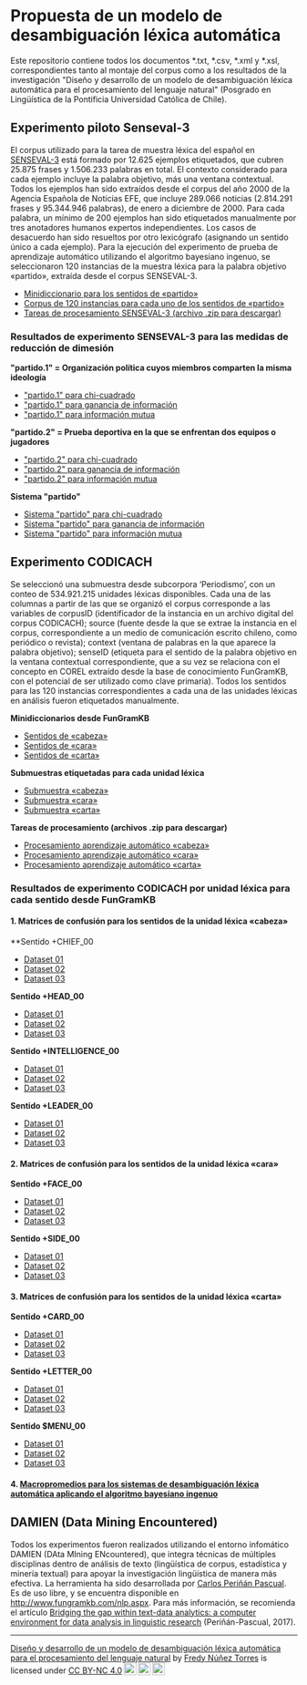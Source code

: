 # Propuesta de un modelo de desambiguación léxica automática
Este repositorio contiene todos los documentos *.txt, *.csv, *.xml y *.xsl, correspondientes tanto al montaje del corpus como a los resultados de la investigación "Diseño y desarrollo de un modelo de desambiguación léxica automática para el procesamiento del lenguaje natural" (Posgrado en Lingüística de la Pontificia Universidad Católica de Chile).

## Experimento piloto Senseval-3
El corpus utilizado para la tarea de muestra léxica del español en <a href="http://web.eecs.umich.edu/~mihalcea/senseval/"> SENSEVAL-3</a> está formado por 12.625 ejemplos etiquetados, que cubren 25.875 frases y 1.506.233 palabras en total. El contexto considerado para cada ejemplo incluye la palabra objetivo, más una ventana contextual. Todos los ejemplos han sido extraídos desde el corpus del año 2000 de la Agencia Española de Noticias EFE, que incluye 289.066 noticias (2.814.291 frases y 95.344.946 palabras), de enero a diciembre de 2000. Para cada palabra, un mínimo de 200 ejemplos han sido etiquetados manualmente por tres anotadores humanos expertos independientes. Los casos de desacuerdo han sido resueltos por otro lexicógrafo (asignando un sentido único a cada ejemplo). Para la ejecución del experimento de prueba de aprendizaje automático utilizando el algoritmo bayesiano ingenuo, se seleccionaron 120 instancias de la  muestra léxica para la palabra objetivo «partido», extraída desde el corpus SENSEVAL-3. 

- <a href="https://github.com/fredyrodrigors/tesis-phd/blob/main/experimento_senseval-3/partido_minidir_senseval.xml">Minidiccionario para los sentidos de «partido»</a> 
- <a href="https://github.com/fredyrodrigors/tesis-phd/blob/main/experimento_senseval-3/partido_instancecorpus_senseval.xml">Corpus de 120 instancias para cada uno de los sentidos de «partido»</a>
- <a href="https://github.com/fredyrodrigors/tesis-phd/blob/main/tareas_de_procesamiento/Tareas%20de%20procesamiento%20SENSEVAL-3.zip">Tareas de procesamiento SENSEVAL-3 (archivo .zip para descargar)</a>

### Resultados de experimento SENSEVAL-3 para las medidas de reducción de dimesión

**"partido.1" =  Organización política cuyos miembros comparten la misma ideología**
- <a href="https://github.com/fredyrodrigors/tesis-phd/blob/main/experimento_senseval-3/resultados_partido1_chisquare.csv">"partido.1" para chi-cuadrado</a>
- <a href="https://github.com/fredyrodrigors/tesis-phd/blob/main/experimento_senseval-3/resultados_partido1_informationgain.csv">"partido.1" para ganancia de información</a>
- <a href="https://github.com/fredyrodrigors/tesis-phd/blob/main/experimento_senseval-3/resultados_partido1_mutualinformation.csv">"partido.1" para información mutua</a>

**"partido.2" =  Prueba deportiva en la que se enfrentan dos equipos o jugadores**
- <a href="https://github.com/fredyrodrigors/tesis-phd/blob/main/experimento_senseval-3/resultados_partido2_chisquare.csv">"partido.2" para chi-cuadrado</a>
- <a href="https://github.com/fredyrodrigors/tesis-phd/blob/main/experimento_senseval-3/resultados_partido2_informationgain.csv">"partido.2" para ganancia de información</a>
- <a href="https://github.com/fredyrodrigors/tesis-phd/blob/main/experimento_senseval-3/resultados_partido2_mutualinformation.csv">"partido.2" para información mutua</a>

**Sistema "partido"**
- <a href="https://github.com/fredyrodrigors/tesis-phd/blob/main/experimento_senseval-3/resultados_sistemapartido_chisquare.csv">Sistema "partido" para chi-cuadrado</a>
- <a href="https://github.com/fredyrodrigors/tesis-phd/blob/main/experimento_senseval-3/resultados_sistemapartido_informationgain.csv">Sistema "partido" para ganancia de información</a>
- <a href="https://github.com/fredyrodrigors/tesis-phd/blob/main/experimento_senseval-3/resultados_sistemapartido_mutualinformation.csv">Sistema "partido" para información mutua</a>

## Experimento CODICACH
Se seleccionó una submuestra desde subcorpora ‘Periodismo’, con un conteo de 534.921.215 unidades léxicas disponibles. Cada una de las columnas a partir de las que se organizó el corpus corresponde a las variables de corpusID (identificador de la instancia en un archivo digital del corpus CODICACH); source (fuente desde la que se extrae la instancia en el corpus, correspondiente a un medio de comunicación escrito chileno, como periódico o revista); context (ventana de palabras en la que aparece la palabra objetivo); senseID (etiqueta para el sentido de la palabra objetivo en la ventana contextual correspondiente, que a su vez se relaciona con el concepto en COREL extraído desde la base de conocimiento FunGramKB, con el potencial de ser utilizado como clave primaria). Todos los sentidos para las 120 instancias correspondientes a cada una de las unidades léxicas en análisis fueron etiquetados manualmente.

**Minidiccionarios desde FunGramKB**
- <a href="https://github.com/fredyrodrigors/tesis-phd/blob/main/mini_diccionarios_fgkb/cabeza_minidir_fgkb.csv"> Sentidos de «cabeza»</a> 
- <a href="https://github.com/fredyrodrigors/tesis-phd/blob/main/mini_diccionarios_fgkb/cara_minidir_fgkb.csv"> Sentidos de «cara»</a>
- <a href="https://github.com/fredyrodrigors/tesis-phd/blob/main/mini_diccionarios_fgkb/carta_minidir_fgkb.csv"> Sentidos de «carta»</a>

**Submuestras etiquetadas para cada unidad léxica**
- <a href="https://github.com/fredyrodrigors/tesis-phd/blob/main/corpus_seleccion_codicach/cabeza_corpus_seleccion.csv">Submuestra «cabeza»</a> 
- <a href="https://github.com/fredyrodrigors/tesis-phd/blob/main/corpus_seleccion_codicach/cara_corpus_seleccion.csv">Submuestra «cara»</a>
- <a href="https://github.com/fredyrodrigors/tesis-phd/blob/main/corpus_seleccion_codicach/carta_corpus_seleccion.csv">Submuestra «carta»</a> 

**Tareas de procesamiento (archivos .zip para descargar)**
- <a href="https://github.com/fredyrodrigors/tesis-phd/blob/main/tareas_de_procesamiento/Tareas%20de%20procesamiento%20experimento%20ML-CABEZA.zip">Procesamiento aprendizaje automático «cabeza»</a>
- <a href="https://github.com/fredyrodrigors/tesis-phd/blob/main/tareas_de_procesamiento/Tareas%20de%20procesamiento%20experimento%20ML-CARA.zip">Procesamiento aprendizaje automático «cara»</a>
- <a href="https://github.com/fredyrodrigors/tesis-phd/blob/main/tareas_de_procesamiento/Tareas%20de%20procesamiento%20experimento%20ML-CARTA.zip">Procesamiento aprendizaje automático «carta»</a> 

### Resultados de experimento CODICACH por unidad léxica para cada sentido desde FunGramKB

#### 1. Matrices de confusión para los sentidos de la unidad léxica «cabeza»

**Sentido +CHIEF_00
- <a href="https://github.com/fredyrodrigors/tesis-phd/blob/main/matrices_confusi%C3%B3n/sentidos_cabeza/chief_conmatrix_dataset_01.csv">Dataset 01</a>
- <a href="https://github.com/fredyrodrigors/tesis-phd/blob/main/matrices_confusi%C3%B3n/sentidos_cabeza/chief_conmatrix_dataset_02.csv">Dataset 02</a>
- <a href="https://github.com/fredyrodrigors/tesis-phd/blob/main/matrices_confusi%C3%B3n/sentidos_cabeza/chief_conmatrix_dataset_03.csv">Dataset 03</a>

**Sentido +HEAD_00**
- <a href="https://github.com/fredyrodrigors/tesis-phd/blob/main/matrices_confusi%C3%B3n/sentidos_cabeza/head_conmatrix_dataset_01.csv">Dataset 01</a>
- <a href="https://github.com/fredyrodrigors/tesis-phd/blob/main/matrices_confusi%C3%B3n/sentidos_cabeza/head_conmatrix_dataset_02.csv">Dataset 02</a>
- <a href="https://github.com/fredyrodrigors/tesis-phd/blob/main/matrices_confusi%C3%B3n/sentidos_cabeza/head_conmatrix_dataset_03.csv">Dataset 03</a>

**Sentido +INTELLIGENCE_00**
- <a href="https://github.com/fredyrodrigors/tesis-phd/blob/main/matrices_confusi%C3%B3n/sentidos_cabeza/intelligence_conmatrix_dataset_01.csv">Dataset 01</a>
- <a href="https://github.com/fredyrodrigors/tesis-phd/blob/main/matrices_confusi%C3%B3n/sentidos_cabeza/intelligence_conmatrix_dataset_02.csv">Dataset 02</a>
- <a href="https://github.com/fredyrodrigors/tesis-phd/blob/main/matrices_confusi%C3%B3n/sentidos_cabeza/intelligence_conmatrix_dataset_03.csv">Dataset 03</a>

**Sentido +LEADER_00**
- <a href="https://github.com/fredyrodrigors/tesis-phd/blob/main/matrices_confusi%C3%B3n/sentidos_cabeza/leader_conmatrix_dataset_01.csv">Dataset 01</a>
- <a href="https://github.com/fredyrodrigors/tesis-phd/blob/main/matrices_confusi%C3%B3n/sentidos_cabeza/leader_conmatrix_dataset_02.csv">Dataset 02</a>
- <a href="https://github.com/fredyrodrigors/tesis-phd/blob/main/matrices_confusi%C3%B3n/sentidos_cabeza/leader_conmatrix_dataset_03.csv">Dataset 03</a>

#### 2. Matrices de confusión para los sentidos de la unidad léxica «cara»

**Sentido +FACE_00**
- <a href="https://github.com/fredyrodrigors/tesis-phd/blob/main/matrices_confusi%C3%B3n/sentidos_cara/face_conmatrix_dataset_01.csv">Dataset 01</a>
- <a href="https://github.com/fredyrodrigors/tesis-phd/blob/main/matrices_confusi%C3%B3n/sentidos_cara/face_conmatrix_dataset_02.csv">Dataset 02</a>
- <a href="https://github.com/fredyrodrigors/tesis-phd/blob/main/matrices_confusi%C3%B3n/sentidos_cara/face_conmatrix_dataset_03.csv">Dataset 03</a>

**Sentido +SIDE_00**
- <a href="https://github.com/fredyrodrigors/tesis-phd/blob/main/matrices_confusi%C3%B3n/sentidos_cara/side_conmatrix_dataset_01.csv">Dataset 01</a>
- <a href="https://github.com/fredyrodrigors/tesis-phd/blob/main/matrices_confusi%C3%B3n/sentidos_cara/side_conmatrix_dataset_02.csv">Dataset 02</a>
- <a href="https://github.com/fredyrodrigors/tesis-phd/blob/main/matrices_confusi%C3%B3n/sentidos_cara/side_conmatrix_dataset_03.csv">Dataset 03</a>

#### 3. Matrices de confusión para los sentidos de la unidad léxica «carta»

**Sentido +CARD_00**
- <a href="https://github.com/fredyrodrigors/tesis-phd/blob/main/matrices_confusi%C3%B3n/sentidos_carta/card_conmatrix_dataset_01.csv">Dataset 01</a>
- <a href="https://github.com/fredyrodrigors/tesis-phd/blob/main/matrices_confusi%C3%B3n/sentidos_carta/card_conmatrix_dataset_02.csv">Dataset 02</a>
- <a href="https://github.com/fredyrodrigors/tesis-phd/blob/main/matrices_confusi%C3%B3n/sentidos_carta/card_conmatrix_dataset_03.csv">Dataset 03</a>

**Sentido +LETTER_00**
- <a href="https://github.com/fredyrodrigors/tesis-phd/blob/main/matrices_confusi%C3%B3n/sentidos_carta/letter_conmatrix_dataset_01.csv">Dataset 01</a>
- <a href="https://github.com/fredyrodrigors/tesis-phd/blob/main/matrices_confusi%C3%B3n/sentidos_carta/letter_conmatrix_dataset_02.csv">Dataset 02</a>
- <a href="https://github.com/fredyrodrigors/tesis-phd/blob/main/matrices_confusi%C3%B3n/sentidos_carta/letter_conmatrix_dataset_03.csv">Dataset 03</a>

**Sentido $MENU_00**
- <a href="https://github.com/fredyrodrigors/tesis-phd/blob/main/matrices_confusi%C3%B3n/sentidos_carta/menu_conmatrix_dataset_01.csv">Dataset 01</a>
- <a href="https://github.com/fredyrodrigors/tesis-phd/blob/main/matrices_confusi%C3%B3n/sentidos_carta/menu_conmatrix_dataset_02.csv">Dataset 02</a>
- <a href="https://github.com/fredyrodrigors/tesis-phd/blob/main/matrices_confusi%C3%B3n/sentidos_carta/menu_conmatrix_dataset_03.csv">Dataset 03</a>

#### 4. <a href="https://github.com/fredyrodrigors/tesis-phd/blob/main/matrices_confusi%C3%B3n/macroaverages_codicach.csv"> Macropromedios para los sistemas de desambiguación léxica automática aplicando el algoritmo bayesiano ingenuo</a>

## DAMIEN (Data Mining Encountered)
Todos los experimentos fueron realizados utilizando el entorno infomático DAMIEN (DAta MIning ENcountered), que integra técnicas de múltiples disciplinas dentro de análisis de texto (lingüística de corpus, estadística y minería textual) para apoyar la investigación lingüística de manera más efectiva. La herramienta ha sido desarrollada por <a href="http://www.fungramkb.com/bio/jcperinan.html">Carlos Periñán Pascual</a>. Es de uso libre, y se encuentra disponible en http://www.fungramkb.com/nlp.aspx. Para más información, se recomienda el artículo <a href="https://ojsspdc.ulpgc.es/ojs/index.php/LFE/article/view/921/843">Bridging the gap within text-data analytics: a computer environment for data analysis in linguistic research</a> (Periñán-Pascual, 2017).

----
<p xmlns:cc="http://creativecommons.org/ns#" xmlns:dct="http://purl.org/dc/terms/"><a property="dct:title" rel="cc:attributionURL" href="https://github.com/fredyrodrigors/tesis-phd">Diseño y desarrollo de un modelo de desambiguación léxica automática para el procesamiento del lenguaje natural</a> by <a rel="cc:attributionURL dct:creator" property="cc:attributionName" href="https://www.researchgate.net/profile/Fredy-Nunez-Torres">Fredy Núñez Torres</a> is licensed under <a href="http://creativecommons.org/licenses/by-nc/4.0/?ref=chooser-v1" target="_blank" rel="license noopener noreferrer" style="display:inline-block;">CC BY-NC 4.0<img style="height:22px!important;margin-left:3px;vertical-align:text-bottom;" src="https://mirrors.creativecommons.org/presskit/icons/cc.svg?ref=chooser-v1"><img style="height:22px!important;margin-left:3px;vertical-align:text-bottom;" src="https://mirrors.creativecommons.org/presskit/icons/by.svg?ref=chooser-v1"><img style="height:22px!important;margin-left:3px;vertical-align:text-bottom;" src="https://mirrors.creativecommons.org/presskit/icons/nc.svg?ref=chooser-v1"></a></p>
